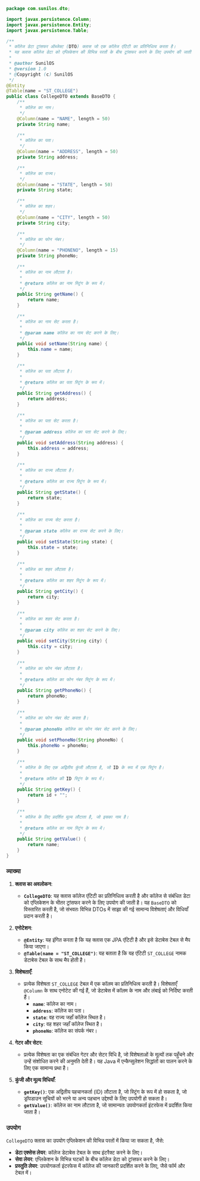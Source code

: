 ```java
package com.sunilos.dto;

import javax.persistence.Column;
import javax.persistence.Entity;
import javax.persistence.Table;

/**
 * कॉलेज डेटा ट्रांसफर ऑब्जेक्ट (DTO) क्लास जो एक कॉलेज एंटिटी का प्रतिनिधित्व करता है।
 * यह क्लास कॉलेज डेटा को एप्लिकेशन की विभिन्न परतों के बीच ट्रांसफर करने के लिए उपयोग की जाती है।
 * 
 * @author SunilOS
 * @version 1.0
 * @Copyright (c) SunilOS
 */
@Entity
@Table(name = "ST_COLLEGE")
public class CollegeDTO extends BaseDTO {
    /**
     * कॉलेज का नाम।
     */
    @Column(name = "NAME", length = 50)
    private String name;

    /**
     * कॉलेज का पता।
     */
    @Column(name = "ADDRESS", length = 50)
    private String address;

    /**
     * कॉलेज का राज्य।
     */
    @Column(name = "STATE", length = 50)
    private String state;

    /**
     * कॉलेज का शहर।
     */
    @Column(name = "CITY", length = 50)
    private String city;

    /**
     * कॉलेज का फोन नंबर।
     */
    @Column(name = "PHONENO", length = 15)
    private String phoneNo;

    /**
     * कॉलेज का नाम लौटाता है।
     * 
     * @return कॉलेज का नाम स्ट्रिंग के रूप में।
     */
    public String getName() {
        return name;
    }

    /**
     * कॉलेज का नाम सेट करता है।
     * 
     * @param name कॉलेज का नाम सेट करने के लिए।
     */
    public void setName(String name) {
        this.name = name;
    }

    /**
     * कॉलेज का पता लौटाता है।
     * 
     * @return कॉलेज का पता स्ट्रिंग के रूप में।
     */
    public String getAddress() {
        return address;
    }

    /**
     * कॉलेज का पता सेट करता है।
     * 
     * @param address कॉलेज का पता सेट करने के लिए।
     */
    public void setAddress(String address) {
        this.address = address;
    }

    /**
     * कॉलेज का राज्य लौटाता है।
     * 
     * @return कॉलेज का राज्य स्ट्रिंग के रूप में।
     */
    public String getState() {
        return state;
    }

    /**
     * कॉलेज का राज्य सेट करता है।
     * 
     * @param state कॉलेज का राज्य सेट करने के लिए।
     */
    public void setState(String state) {
        this.state = state;
    }

    /**
     * कॉलेज का शहर लौटाता है।
     * 
     * @return कॉलेज का शहर स्ट्रिंग के रूप में।
     */
    public String getCity() {
        return city;
    }

    /**
     * कॉलेज का शहर सेट करता है।
     * 
     * @param city कॉलेज का शहर सेट करने के लिए।
     */
    public void setCity(String city) {
        this.city = city;
    }

    /**
     * कॉलेज का फोन नंबर लौटाता है।
     * 
     * @return कॉलेज का फोन नंबर स्ट्रिंग के रूप में।
     */
    public String getPhoneNo() {
        return phoneNo;
    }

    /**
     * कॉलेज का फोन नंबर सेट करता है।
     * 
     * @param phoneNo कॉलेज का फोन नंबर सेट करने के लिए।
     */
    public void setPhoneNo(String phoneNo) {
        this.phoneNo = phoneNo;
    }

    /**
     * कॉलेज के लिए एक अद्वितीय कुंजी लौटाता है, जो ID के रूप में एक स्ट्रिंग है।
     * 
     * @return कॉलेज की ID स्ट्रिंग के रूप में।
     */
    public String getKey() {
        return id + "";
    }

    /**
     * कॉलेज के लिए प्रदर्शित मूल्य लौटाता है, जो इसका नाम है।
     * 
     * @return कॉलेज का नाम स्ट्रिंग के रूप में।
     */
    public String getValue() {
        return name;
    }
}
```

### व्याख्या

1. **क्लास का अवलोकन**:
   - **`CollegeDTO`**: यह क्लास कॉलेज एंटिटी का प्रतिनिधित्व करती है और कॉलेज से संबंधित डेटा को एप्लिकेशन के भीतर ट्रांसफर करने के लिए उपयोग की जाती है। यह `BaseDTO` को विस्तारित करती है, जो संभवतः विभिन्न DTOs में साझा की गई सामान्य विशेषताएं और विधियाँ प्रदान करती है।

2. **एनोटेशन**:
   - **`@Entity`**: यह इंगित करता है कि यह क्लास एक JPA एंटिटी है और इसे डेटाबेस टेबल से मैप किया जाएगा।
   - **`@Table(name = "ST_COLLEGE")`**: यह बताता है कि यह एंटिटी `ST_COLLEGE` नामक डेटाबेस टेबल के साथ मैप होती है।

3. **विशेषताएँ**:
   - प्रत्येक विशेषता `ST_COLLEGE` टेबल में एक कॉलम का प्रतिनिधित्व करती है। विशेषताएँ `@Column` के साथ एनोटेट की गई हैं, जो डेटाबेस में कॉलम के नाम और लंबाई को निर्दिष्ट करती हैं।
     - **`name`**: कॉलेज का नाम।
     - **`address`**: कॉलेज का पता।
     - **`state`**: वह राज्य जहाँ कॉलेज स्थित है।
     - **`city`**: वह शहर जहाँ कॉलेज स्थित है।
     - **`phoneNo`**: कॉलेज का संपर्क नंबर।

4. **गेटर और सेटर**:
   - प्रत्येक विशेषता का एक संबंधित गेटर और सेटर विधि है, जो विशेषताओं के मूल्यों तक पहुँचने और उन्हें संशोधित करने की अनुमति देती है। यह Java में एन्कैप्सुलेशन सिद्धांतों का पालन करने के लिए एक सामान्य प्रथा है।

5. **कुंजी और मूल्य विधियाँ**:
   - **`getKey()`**: एक अद्वितीय पहचानकर्ता (ID) लौटाता है, जो स्ट्रिंग के रूप में हो सकता है, जो ड्रॉपडाउन सूचियों को भरने या अन्य पहचान उद्देश्यों के लिए उपयोगी हो सकता है।
   - **`getValue()`**: कॉलेज का नाम लौटाता है, जो सामान्यतः उपयोगकर्ता इंटरफेस में प्रदर्शित किया जाता है।

### उपयोग
`CollegeDTO` क्लास का उपयोग एप्लिकेशन की विभिन्न परतों में किया जा सकता है, जैसे:
- **डेटा एक्सेस लेयर**: कॉलेज डेटाबेस टेबल के साथ इंटरैक्ट करने के लिए।
- **सेवा लेयर**: एप्लिकेशन के विभिन्न घटकों के बीच कॉलेज डेटा को ट्रांसफर करने के लिए।
- **प्रस्तुति लेयर**: उपयोगकर्ता इंटरफेस में कॉलेज की जानकारी प्रदर्शित करने के लिए, जैसे फॉर्म और टेबल में।

